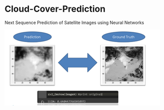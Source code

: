 # Cloud-Cover-Prediction
Next Sequence Prediction of Satellite Images using Neural Networks

![Prediction-Comparision](Prediction.png)
